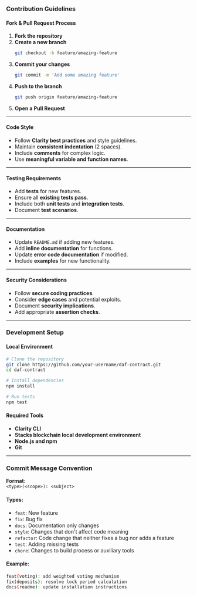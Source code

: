 ### Contribution Guidelines

#### Fork & Pull Request Process

1. **Fork the repository**
2. **Create a new branch**
   ```bash
   git checkout -b feature/amazing-feature
   ```
3. **Commit your changes**
   ```bash
   git commit -m 'Add some amazing feature'
   ```
4. **Push to the branch**
   ```bash
   git push origin feature/amazing-feature
   ```
5. **Open a Pull Request**

---

#### Code Style

- Follow **Clarity best practices** and style guidelines.
- Maintain **consistent indentation** (2 spaces).
- Include **comments** for complex logic.
- Use **meaningful variable and function names**.

---

#### Testing Requirements

- Add **tests** for new features.
- Ensure all **existing tests pass**.
- Include both **unit tests** and **integration tests**.
- Document **test scenarios**.

---

#### Documentation

- Update `README.md` if adding new features.
- Add **inline documentation** for functions.
- Update **error code documentation** if modified.
- Include **examples** for new functionality.

---

#### Security Considerations

- Follow **secure coding practices**.
- Consider **edge cases** and potential exploits.
- Document **security implications**.
- Add appropriate **assertion checks**.

---

### Development Setup

#### Local Environment

```bash
# Clone the repository
git clone https://github.com/your-username/daf-contract.git
cd daf-contract

# Install dependencies
npm install

# Run tests
npm test
```

#### Required Tools

- **Clarity CLI**
- **Stacks blockchain local development environment**
- **Node.js and npm**
- **Git**

---

### Commit Message Convention

**Format:**  
`<type>(<scope>): <subject>`

#### Types:

- `feat`: New feature
- `fix`: Bug fix
- `docs`: Documentation only changes
- `style`: Changes that don't affect code meaning
- `refactor`: Code change that neither fixes a bug nor adds a feature
- `test`: Adding missing tests
- `chore`: Changes to build process or auxiliary tools

#### Example:

```bash
feat(voting): add weighted voting mechanism
fix(deposits): resolve lock period calculation
docs(readme): update installation instructions
```
